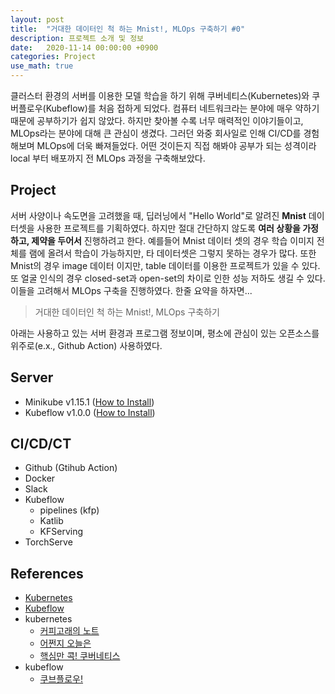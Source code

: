 ```yaml
---
layout: post
title:  "거대한 데이터인 척 하는 Mnist!, MLOps 구축하기 #0"
description: 프로젝트 소개 및 정보
date:   2020-11-14 00:00:00 +0900
categories: Project
use_math: true
---
```


클러스터 환경의 서버를 이용한 모델 학습을 하기 위해 쿠버네티스(Kubernetes)와 쿠버플로우(Kubeflow)를 처음 접하게 되었다. 컴퓨터 네트워크라는 분야에 매우 약하기 때문에 공부하기가 쉽지 않았다. 하지만 찾아볼 수록 너무 매력적인 이야기들이고, MLOps라는 분야에 대해 큰 관심이 생겼다. 그러던 와중 회사일로 인해 CI/CD를 경험해보며 MLOps에 더욱 빠져들었다. 어떤 것이든지 직접 해봐야 공부가 되는 성격이라 local 부터 배포까지 전 MLOps 과정을 구축해보았다. 

## Project
서버 사양이나 속도면을 고려했을 때, 딥러닝에서 "Hello World"로 알려진 **Mnist** 데이터셋을 사용한 프로젝트를 기획하였다. 하지만 절대 간단하지 않도록 **여러 상황을 가정하고, 제약을 두어서** 진행하려고 한다. 예를들어 Mnist 데이터 셋의 경우 학습 이미지 전체를 램에 올려서 학습이 가능하지만, 타 데이터셋은 그렇지 못하는 경우가 많다. 또한 Mnist의 경우 image 데이터 이지만, table 데이터를 이용한 프로젝트가 있을 수 있다. 또 얼굴 인식의 경우 closed-set과 open-set의 차이로 인한 성능 저하도 생길 수 있다. 이들을 고려해서 MLOps 구축을 진행하였다. 한줄 요약을 하자면...

> 거대한 데이터인 척 하는 Mnist!, MLOps 구축하기

아래는 사용하고 있는 서버 환경과 프로그램 정보이며, 평소에 관심이 있는 오픈소스를 위주로(e.x., Github Action) 사용하였다.

## Server
- Minikube v1.15.1 ([How to Install](https://www.kubeflow.org/docs/started/workstation/minikube-linux/#install-minikube))
- Kubeflow v1.0.0 ([How to Install](https://byeongjokim.github.io/posts/install-kubeflow/))

## CI/CD/CT
- Github (Gtihub Action)
- Docker
- Slack
- Kubeflow
    - pipelines (kfp)
    - Katlib
    - KFServing
- TorchServe

## References
- [Kubernetes](https://kubernetes.io/docs/home/)
- [Kubeflow](https://www.kubeflow.org/docs/)
- kubernetes
    - [커피고래의 노트](https://coffeewhale.com/)
    - [어쩐지 오늘은](https://zzsza.github.io/category/mlops/)
    - [핵심만 콕! 쿠버네티스](http://www.yes24.com/Product/Goods/92426926)
- kubeflow
    - [쿠브플로우!](http://www.yes24.com/Product/Goods/89494414)